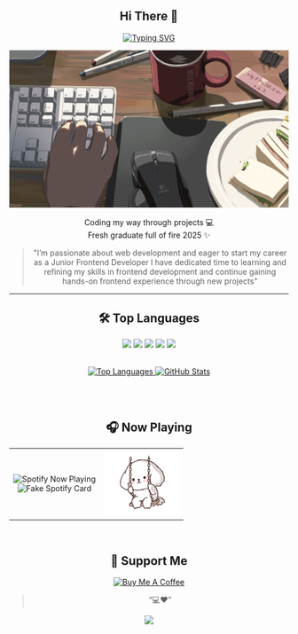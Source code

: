 <div align="center">

## Hi There 👋

[![Typing SVG](https://readme-typing-svg.herokuapp.com?size=24&color=FF4757&center=true&vCenter=true&lines=Hi!+I'm+Ren+🐰;Front-end+%26+Future+Full-stack;Loves+Red+❤️;Eat+Sleep+Code+Repeat)](https://git.io/typing-svg)

![Typing GIF](./assets/ilovemyjob.gif)

Coding my way through projects 💻  
Fresh graduate full of fire 2025 ✨

><p>
><span style="color:#00000">
>"I’m passionate about web development and eager to start my career as a Junior Frontend Developer  
>I have dedicated time to learning and refining my skills in frontend development and  
>continue gaining hands-on frontend experience through new projects"
><span/>
></p>

---

## 🛠 Top Languages

<p>
<img src="https://img.shields.io/badge/HTML5-FFFFFF?style=for-the-badge&logo=html5&logoColor=black" />
<img src="https://img.shields.io/badge/CSS3-FFDCE0?style=for-the-badge&logo=css3&logoColor=black" />
<img src="https://img.shields.io/badge/JavaScript-FFB3B9?style=for-the-badge&logo=javascript&logoColor=black" />
<img src="https://img.shields.io/badge/TailwindCSS--FF6B7F?style=for-the-badge&logo=tailwind-css&logoColor=black" />
<img src="https://img.shields.io/badge/React-ff4757?style=for-the-badge&logo=react&logoColor=black" />
</p>
<br/>

<a href="https://github.com/iamphurichaya"> 
  <img alt="Top Languages" src="https://denvercoder1-github-readme-stats.vercel.app/api/top-langs/?username=iamphurichaya&langs_count=8&layout=compact&theme=react&border_color=c95560&bg_color=0D1117&title_color=c95560&icon_color=c95560" height="200px" width="49%"/> 
</a>
<a href="https://github.com/iamphurichaya"> 
<img alt="GitHub Stats" src="https://denvercoder1-github-readme-stats.vercel.app/api?username=iamphurichaya&show_icons=true&theme=react&border_color=c95560&bg_color=0D1117&title_color=c95560&icon_color=c95560" height="200px" width="49%"/> 
</a> 

<br/><br/>

## 🎧 Now Playing

<table align="center" >
    <td align="center">
      <img src="https://novatorem.vercel.app/api/spotify" alt="Spotify Now Playing" height="120"/><br/>
      <img src="https://img.shields.io/badge/Now%20Playing-Red%20Vibes%20🔥-c95560?style=for-the-badge&logo=spotify&logoColor=white" alt="Fake Spotify Card" height="40"/>
    </td>
     <td align="center">
      <img src="./assets/dog.gif" alt="Dog Cute GIF" height="120"/>
    </td>
</table>
<br/>

## 💌 Support Me
<div align="center">
<a href="https://www.buymeacoffee.com"><img src="https://cdn.buymeacoffee.com/buttons/v2/default-yellow.png" alt="Buy Me A Coffee" style="height: 40px !important;width: 200px !important;" ></a>
</div>

> “💻❤️”


<p align="center">
  <img src="https://capsule-render.vercel.app/api?type=waving&height=110&color=20:FF9AA2,80:c95560&section=footer"/>
</p>
</div>



